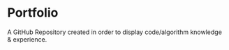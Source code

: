 # Portfolio
A GitHub Repository created in order to display code/algorithm knowledge &amp; experience.
